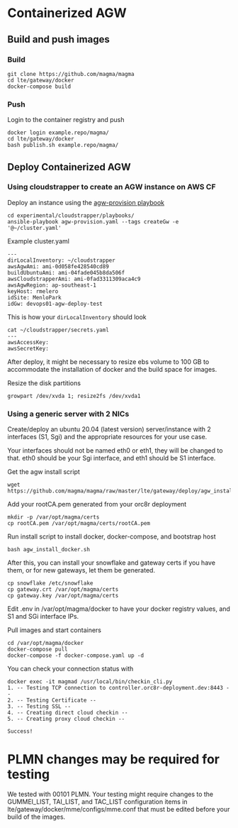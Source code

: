 # Containerized AGW

## Build and push images

### Build
```
git clone https://github.com/magma/magma
cd lte/gateway/docker
docker-compose build
```

### Push
Login to the container registry and push
```
docker login example.repo/magma/
cd lte/gateway/docker
bash publish.sh example.repo/magma/
```

## Deploy Containerized AGW

### Using cloudstrapper to create an AGW instance on AWS CF
Deploy an instance using the [agw-provision playbook](https://github.com/magma/magma/blob/master/experimental/cloudstrapper/playbooks/agw-provision.yaml)

```
cd experimental/cloudstrapper/playbooks/
ansible-playbook agw-provision.yaml --tags createGw -e '@~/cluster.yaml'
```
Example cluster.yaml
```
---
dirLocalInventory: ~/cloudstrapper
awsAgwAmi: ami-0d058fe428540cd89
buildUbuntuAmi: ami-04fade045b8da506f
awsCloudstrapperAmi: ami-0fad3311309aca4c9
awsAgwRegion: ap-southeast-1
keyHost: rmelero
idSite: MenloPark
idGw: devops01-agw-deploy-test
```

This is how your `dirLocalInventory` should look

```
cat ~/cloudstrapper/secrets.yaml
---
awsAccessKey:
awsSecretKey:
```

After deploy, it might be necessary to resize ebs volume to 100 GB to accommodate the installation of docker and the build space for images.

Resize the disk partitions

```
growpart /dev/xvda 1; resize2fs /dev/xvda1
```

### Using a generic server with 2 NICs

Create/deploy an ubuntu 20.04 (latest version) server/instance with 2 interfaces (S1, Sgi) and the appropriate resources for your use case.

Your interfaces should not be named eth0 or eth1, they will be changed to that. eth0 should be your Sgi interface, and eth1 should be S1 interface.

Get the agw install script

```
wget https://github.com/magma/magma/raw/master/lte/gateway/deploy/agw_install_docker.sh
```

Add your rootCA.pem generated from your orc8r deployment
```
mkdir -p /var/opt/magma/certs
cp rootCA.pem /var/opt/magma/certs/rootCA.pem
```

Run install script to install docker, docker-compose, and bootstrap host

```
bash agw_install_docker.sh
```

After this, you can install your snowflake and gateway certs if you have them, or for new gateways, let them be generated.

```
cp snowflake /etc/snowflake
cp gateway.crt /var/opt/magma/certs
cp gateway.key /var/opt/magma/certs
```

Edit .env in /var/opt/magma/docker to have your docker registry values, and S1 and SGi interface IPs.

Pull images and start containers
```
cd /var/opt/magma/docker
docker-compose pull
docker-compose -f docker-compose.yaml up -d
```

You can check your connection status with
```
docker exec -it magmad /usr/local/bin/checkin_cli.py
1. -- Testing TCP connection to controller.orc8r-deployment.dev:8443 --
2. -- Testing Certificate --
3. -- Testing SSL --
4. -- Creating direct cloud checkin --
5. -- Creating proxy cloud checkin --

Success!
```

# PLMN changes may be required for testing

We tested with 00101 PLMN. Your testing might require changes to the GUMMEI_LIST, TAI_LIST, and TAC_LIST configuration items in lte/gateway/docker/mme/configs/mme.conf that must be edited before your build of the images.
